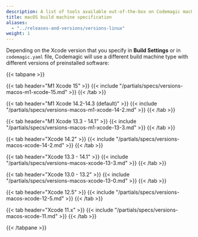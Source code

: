 ```yaml
---
description: A list of tools available out-of-the-box on Codemagic macOS build machines.
title: macOS build machine specification
aliases:
  - "../releases-and-versions/versions-linux"
weight: 1
---
```


Depending on the Xcode version that you specify in **Build Settings** or in `codemagic.yaml` file, Codemagic will use a different build machine type with different versions of preinstalled software:

{{< tabpane >}}

{{< tab header="M1 Xcode 15" >}}
{{< include "/partials/specs/versions-macos-m1-xcode-15.md" >}}
{{< /tab >}}

{{< tab header="M1 Xcode 14.2-14.3 (default)" >}}
{{< include "/partials/specs/versions-macos-m1-xcode-14-2.md" >}}
{{< /tab >}}

{{< tab header="M1 Xcode 13.3 - 14.1" >}}
{{< include "/partials/specs/versions-macos-m1-xcode-13-3.md" >}}
{{< /tab >}}

{{< tab header="Xcode 14.2" >}}
{{< include "/partials/specs/versions-macos-xcode-14-2.md" >}}
{{< /tab >}}

{{< tab header="Xcode 13.3 - 14.1" >}}
{{< include "/partials/specs/versions-macos-xcode-13-3.md" >}}
{{< /tab >}}

{{< tab header="Xcode 13.0 - 13.2" >}}
{{< include "/partials/specs/versions-macos-xcode-13-0.md" >}}
{{< /tab >}}

{{< tab header="Xcode 12.5" >}}
{{< include "/partials/specs/versions-macos-xcode-12-5.md" >}}
{{< /tab >}}

{{< tab header="Xcode 11.x" >}}
{{< include "/partials/specs/versions-macos-xcode-11.md" >}}
{{< /tab >}}

{{< /tabpane >}}
